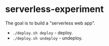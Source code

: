 # serverless-experiment

The goal is to build a "serverless web app".

* `./deploy.sh deploy` - deploy.
* `./deploy.sh undeploy` - undeploy.
